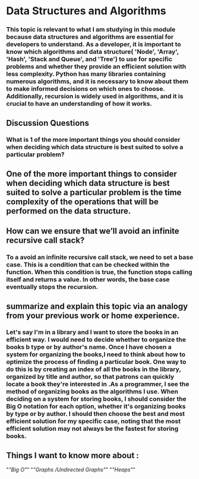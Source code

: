 #  Data Structures and Algorithms


### This topic is relevant to what I am studying in this module because data structures and algorithms are essential for developers to understand. As a developer, it is important to know which algorithms and data structure( 'Node', 'Array', 'Hash', 'Stack and Queue', and 'Tree') to use for specific problems and whether they provide an efficient solution with less complexity. Python has many libraries containing numerous algorithms, and it is necessary to know about them to make informed decisions on which ones to choose. Additionally, recursion is widely used in algorithms, and it is crucial to have an understanding of how it works.

## Discussion Questions
### What is 1 of the more important things you should consider when deciding which data structure is best suited to solve a particular problem?
   
## One of the more important things to consider when deciding which data structure is best suited to solve a  particular problem is the time complexity of the operations that will be performed on the data structure.

## How can we ensure that we’ll avoid an infinite recursive call stack?

### To a avoid an infinite recursive call stack, we need to set a base case. This is a condition that can be checked within the function. When this condition is true, the function stops calling itself and returns    a value. In other words, the base case eventually stops the recursion.
   
   
## summarize and explain this topic via an analogy from your previous work or home experience.
    
### Let's say I'm in a library and I want to store the books in an efficient way. I  would need to decide whether  to organize the books b type or by author's name. Once I have chosen a system for organizing the books,I need to think about how to optimize the process of finding a particular book. One way to do this is by creating an  index of all the books in the library, organized by title and author, so that patrons can quickly locate a book  they're interested in .As a programmer, I see the method of organizing books as the algorithms I use. When deciding  on a system for storing books, I should consider the Big O notation for each option, whether it's organizing books by type or by author. I should then choose the best and most efficient solution for my specific case, noting that the  most efficient solution may not always be the fastest for storing books.

## Things I want to know more about :
 "*"Big O"*" 
 "*"Graphs /Undirected Graphs"*"
 "*"Heaps"*"